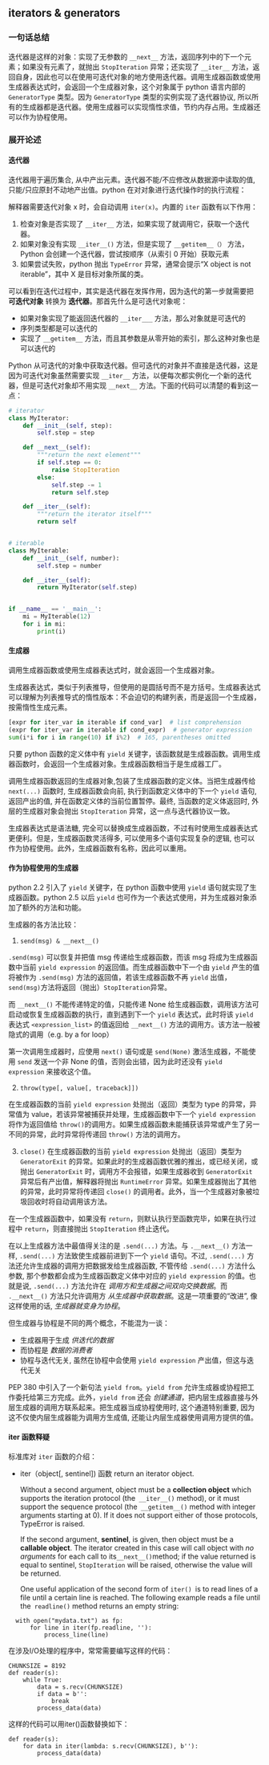 ## iterators & generators

### 一句话总结

迭代器是这样的对象：实现了无参数的 `__next__` 方法，返回序列中的下一个元素；如果没有元素了，就抛出 `StopIteration` 异常；还实现了 `__iter__` 方法，返回自身，因此也可以在使用可迭代对象的地方使用迭代器。调用生成器函数或使用生成器表达式时，会返回一个生成器对象，这个对象属于 python 语言内部的 `GeneratorType` 类型。因为 `GeneratorType` 类型的实例实现了迭代器协议, 所以所有的生成器都是迭代器。使用生成器可以实现惰性求值，节约内存占用。生成器还可以作为协程使用。


### 展开论述

#### 迭代器

迭代器用于遍历集合, 从中产出元素。迭代器不能/不应修改从数据源中读取的值, 只能/只应原封不动地产出值。python 在对对象进行迭代操作时的执行流程：

解释器需要迭代对象 x 时，会自动调用 `iter(x)`。内置的 `iter` 函数有以下作用：

1. 检查对象是否实现了 `__iter__` 方法，如果实现了就调用它，获取一个迭代器。
2. 如果对象没有实现 `__iter__()` 方法，但是实现了 `__getitem__（）` 方法，Python 会创建一个迭代器，尝试按顺序（从索引 0 开始）获取元素
3. 如果尝试失败，python 抛出 `TypeError` 异常，通常会提示“X object is not iterable”，其中 X 是目标对象所属的类。

可以看到在迭代过程中，其实是迭代器在发挥作用，因为迭代的第一步就需要把 __可迭代对象__ 转换为 __迭代器__。那首先什么是可迭代对象呢：
- 如果对象实现了能返回迭代器的 `__iter___` 方法，那么对象就是可迭代的
- 序列类型都是可以迭代的
- 实现了 `__getitem__` 方法，而且其参数是从零开始的索引，那么这种对象也是可以迭代的

Python 从可迭代的对象中获取迭代器。但可迭代的对象并不直接是迭代器，这是因为可迭代对象虽然需要实现 `__iter__` 方法，以便每次都实例化一个新的迭代器，但是可迭代对象却不用实现 `__next__` 方法。下面的代码可以清楚的看到这一点：

```python
# iterator
class MyIterator:
    def __init__(self, step):
        self.step = step

    def __next__(self):
        """return the next element"""
        if self.step == 0:
            raise StopIteration
        else:
            self.step -= 1
            return self.step

    def __iter__(self):
        """return the iterator itself"""
        return self


# iterable
class MyIterable:
    def __init__(self, number):
        self.step = number

    def __iter__(self):
        return MyIterator(self.step)


if __name__ == '__main__':
    mi = MyIterable(12)
    for i in mi:
        print(i)

```
#### 生成器
调用生成器函数或使用生成器表达式时，就会返回一个生成器对象。

生成器表达式，类似于列表推导，但使用的是圆括号而不是方括号。生成器表达式可以理解为列表推导式的惰性版本：不会迫切的构建列表，而是返回一个生成器，按需惰性生成元素。

```python
[expr for iter_var in iterable if cond_var]  # list comprehension
(expr for iter_var in iterable if cond_expr)  # generator expression
sum(i*i for i in range(10) if i%2)  # 165, parentheses omitted
```

只要 python 函数的定义体中有 `yield` 关键字，该函数就是生成器函数。调用生成器函数时，会返回一个生成器对象。生成器函数相当于是生成器工厂。

调用生成器函数返回的生成器对象,包装了生成器函数的定义体。当把生成器传给 `next(...)` 函数时, 生成器函数会向前, 执行到函数定义体中的下一个 `yield` 语句, 返回产出的值, 并在函数定义体的当前位置暂停。最终, 当函数的定义体返回时, 外层的生成器对象会抛出 `StopIteration` 异常，这一点与迭代器协议一致。

生成器表达式是语法糖, 完全可以替换成生成器函数，不过有时使用生成器表达式更便利。但是，生成器函数灵活得多, 可以使用多个语句实现复杂的逻辑, 也可以作为协程使用。此外，生成器函数有名称，因此可以重用。


#### 作为协程使用的生成器

python 2.2 引入了 `yield` 关键字，在 python 函数中使用 `yield` 语句就实现了生成器函数。python 2.5 以后 `yield` 也可作为一个表达式使用，并为生成器对象添加了额外的方法和功能。

生成器的各方法比较：

1) `send(msg) & __next__()`

`.send(msg)` 可以恢复并把值 msg 传递给生成器函数，而该 msg 将成为生成器函数中当前 `yield expression` 的返回值。而生成器函数中下一个由 `yield` 产生的值将被作为 `.send(msg)` 方法的返回值，若该生成器函数不再 `yield` 出值，`send(msg)`方法将返回（抛出）`StopIteration`异常。

而 `__next__()` 不能传递特定的值，只能传递 None 给生成器函数，调用该方法可启动或恢复生成器函数的执行，直到遇到下一个 `yield` 表达式，此时将该 `yield` 表达式 `<expression_list>` 的值返回给 `__next__()` 方法的调用方。该方法一般被隐式的调用（e.g. by a for loop）

第一次调用生成器时，应使用 `next()` 语句或是 `send(None)` 激活生成器，不能使用 `send` 发送一个非 None 的值，否则会出错，因为此时还没有 `yield expression` 来接收这个值。

2) `throw(type[, value[, traceback]])`

在生成器函数的当前 `yield expression` 处抛出（返回）类型为 type 的异常，异常值为 value，若该异常被捕获并处理，生成器函数中下一个 `yield expression` 将作为返回值给 `throw()`的调用方。如果生成器函数未能捕获该异常或产生了另一不同的异常，此时异常将传递回 `throw()` 方法的调用方。

3) `close()`
在生成器函数的当前 `yield expression` 处抛出（返回）类型为 `GeneratorExit` 的异常。如果此时的生成器函数优雅的推出，或已经关闭，或抛出 `GeneratorExit` 时，调用方不会报错，如果生成器收到 `GeneratorExit` 异常后有产出值，解释器将抛出 `RuntimeError` 异常。如果生成器抛出了其他的异常，此时异常将传递回 `close()` 的调用者。此外，当一个生成器对象被垃圾回收时将自动调用该方法。

在一个生成器函数中，如果没有 `return`，则默认执行至函数完毕，如果在执行过程中 `return`，则直接抛出 `StopIteration` 终止迭代。

在以上生成器方法中最值得关注的是 `.send(...)` 方法。与 `.__next__()` 方法一样, `.send(...)` 方法致使生成器前进到下一个 `yield` 语句。不过, `.send(...)` 方法还允许生成器的调用方把数据发给生成器函数, 不管传给 `.send(...)` 方法什么参数, 那个参数都会成为生成器函数定义体中对应的 `yield expression` 的值。也就是说, `.send(...)` 方法允许在 _调用方和生成器之间双向交换数据_。而  `.__next__()` 方法只允许调用方 _从生成器中获取数据_。这是一项重要的“改进”, 像这样使用的话, _生成器就变身为协程_。

但生成器与协程是不同的两个概念，不能混为一谈：
- 生成器用于生成 _供迭代的数据_
- 而协程是 _数据的消费者_
- 协程与迭代无关, 虽然在协程中会使用 `yield expression` 产出值，但这与迭代无关

PEP 380 中引入了一个新句法 `yield from`。`yield from` 允许生成器或协程把工作委托给第三方完成。此外，`yield from` 还会 _创建通道_，把内层生成器直接与外层生成器的调用方联系起来。把生成器当成协程使用时, 这个通道特别重要, 因为这不仅使内层生成器能为调用方生成值, 还能让内层生成器使用调用方提供的值。


#### iter 函数释疑

标准库对 `iter` 函数的介绍：

- iter（object[, sentinel]) 函数
  return an iterator object.

  Without a second argument, object must be a __collection object__ which supports the iteration protocol (the` __iter__()` method), or it must support the sequence protocol (the` __getitem__()` method with integer arguments starting at 0). If it does not support either of those protocols, TypeError is raised.
  
  If the second argument, __sentinel__, is given, then object must be a __callable object__. The iterator created in this case will call object with _no arguments_ for each call to its` __next__() `method; if the value returned is equal to sentinel, `StopIteration` will be raised, otherwise the value will be returned.
  
  One useful application of the second form of `iter() `is to read lines of a file until a certain line is reached. The following example reads a file until the` readline()` method returns an empty string:
```
  with open("mydata.txt") as fp:
      for line in iter(fp.readline, ''):
          process_line(line)
```
在涉及I/O处理的程序中，常常需要编写这样的代码：

```
CHUNKSIZE = 8192
def reader(s):
    while True:
        data = s.recv(CHUNKSIZE)
        if data = b'':
            break
        process_data(data)
```
这样的代码可以用iter()函数替换如下：

```
def reader(s):
    for data in iter(lambda: s.recv(CHUNKSIZE), b''):
        process_data(data)

```

